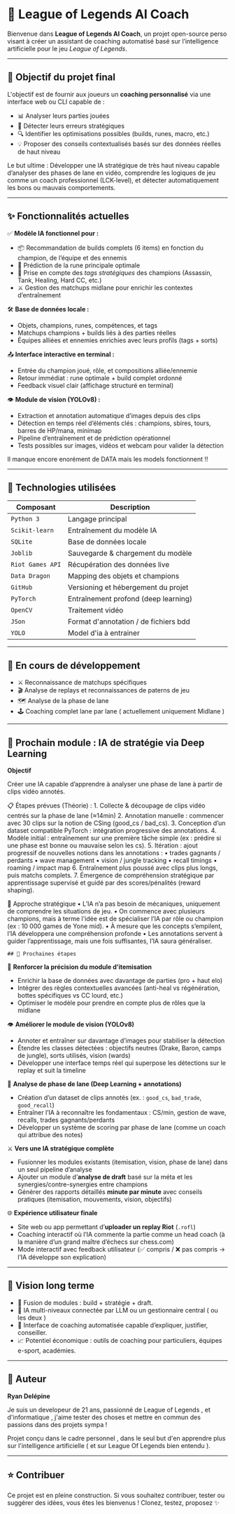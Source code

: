 # 🧠 League of Legends AI Coach

Bienvenue dans **League of Legends AI Coach**, un projet open-source perso visant à créer un assistant de coaching automatisé basé sur l’intelligence artificielle pour le jeu *League of Legends*.

---

## 🎯 Objectif du projet final

L'objectif est de fournir aux joueurs un **coaching personnalisé** via une interface web ou CLI capable de :

- 📊 Analyser leurs parties jouées  
- 🧩 Détecter leurs erreurs stratégiques  
- 🔍 Identifier les optimisations possibles (builds, runes, macro, etc.)  
- 💡 Proposer des conseils contextualisés basés sur des données réelles de haut niveau  

Le but ultime : Développer une IA stratégique de très haut niveau capable d’analyser des phases de lane en vidéo, comprendre les logiques de jeu comme un coach professionnel (LCK-level), et détecter automatiquement les bons ou mauvais comportements.

---

## ✨ Fonctionnalités actuelles

✅ **Modèle IA fonctionnel pour :**
- 📦 Recommandation de builds complets (6 items) en fonction du champion, de l’équipe et des ennemis  
- 🏹 Prédiction de la rune principale optimale  
- 🧠 Prise en compte des *tags stratégiques* des champions (Assassin, Tank, Healing, Hard CC, etc.)  
- ⚔️ Gestion des matchups midlane pour enrichir les contextes d’entraînement  

🛠 **Base de données locale :**
- Objets, champions, runes, compétences, et tags  
- Matchups champions + builds liés à des parties réelles  
- Équipes alliées et ennemies enrichies avec leurs profils (tags + sorts)  

📤 **Interface interactive en terminal :**
- Entrée du champion joué, rôle, et compositions alliée/ennemie  
- Retour immédiat : rune optimale + build complet ordonné  
- Feedback visuel clair (affichage structuré en terminal)  

👁 **Module de vision (YOLOv8) :**
- Extraction et annotation automatique d’images depuis des clips  
- Détection en temps réel d’éléments clés : champions, sbires, tours, barres de HP/mana, minimap  
- Pipeline d’entraînement et de prédiction opérationnel  
- Tests possibles sur images, vidéos et webcam pour valider la détection  

Il manque encore enorément de DATA mais les models fonctionnent !! 


---

## 🔧 Technologies utilisées

| Composant             | Description                           |
|----------------------|---------------------------------------|
| `Python 3`           | Langage principal                     |
| `Scikit-learn`       | Entraînement du modèle IA             |
| `SQLite`             | Base de données locale                |
| `Joblib`             | Sauvegarde & chargement du modèle     |
| `Riot Games API`     | Récupération des données live         |
| `Data Dragon`        | Mapping des objets et champions       |
| `GitHub`             | Versioning et hébergement du projet   |
| `PyTorch`            | Entraînement profond (deep learning)  |
| `OpenCV`             | Traitement vidéo                      |
| `JSon`               | Format d'annotation / de fichiers bdd |
| `YOLO`               | Model d'ia à entrainer                |

---

## 🧪 En cours de développement

- ⚔️ Reconnaissance de matchups spécifiques  
- 🎬 Analyse de replays et reconnaissances de paterns de jeu 
- 🗺️ Analyse de la phase de lane
- 🕹️ Coaching complet lane par lane ( actuellement uniquement Midlane )


---

## 🧠 Prochain module : IA de stratégie via Deep Learning

**Objectif**

Créer une IA capable d’apprendre à analyser une phase de lane à partir de clips vidéo annotés.

📋 Étapes prévues (Théorie) :
    1.    Collecte & découpage de clips vidéo centrés sur la phase de lane (≈14min)
    2.    Annotation manuelle : commencer avec 30 clips sur la notion de CSing (good_cs / bad_cs).
    3.    Conception d’un dataset compatible PyTorch : intégration progressive des annotations.
    4.    Modèle initial : entraînement sur une première tâche simple (ex : prédire si une phase est bonne ou mauvaise selon les cs).
    5.    Itération : ajout progressif de nouvelles notions dans les annotations :
    •    trades gagnants / perdants
    •    wave management
    •    vision / jungle tracking
    •    recall timings
    •    roaming / impact map
    6.    Entraînement plus poussé avec clips plus longs, puis matchs complets.
    7.    Émergence de compréhension stratégique par apprentissage supervisé et guidé par des scores/pénalités (reward shaping).
    
🧩 Approche stratégique
    •    L’IA n’a pas besoin de mécaniques, uniquement de comprendre les situations de jeu.
    •    On commence avec plusieurs champions, mais à terme l'idée est de spécialiser l’IA par rôle ou champion (ex : 10 000 games de Yone mid).
    •    À mesure que les concepts s’empilent, l’IA développera une compréhension profonde
    •    Les annotations servent à guider l’apprentissage, mais une fois suffisantes, l’IA saura généraliser.

    ## 🔮 Prochaines étapes

🎯 **Renforcer la précision du module d’itemisation**  
- Enrichir la base de données avec davantage de parties (pro + haut elo)  
- Intégrer des règles contextuelles avancées (anti-heal vs régénération, bottes spécifiques vs CC lourd, etc.)  
- Optimiser le modèle pour prendre en compte plus de rôles que la midlane  

👁 **Améliorer le module de vision (YOLOv8)**  
- Annoter et entraîner sur davantage d’images pour stabiliser la détection  
- Étendre les classes détectées : objectifs neutres (Drake, Baron, camps de jungle), sorts utilisés, vision (wards)  
- Développer une interface temps réel qui superpose les détections sur le replay et suit la timeline  

🧩 **Analyse de phase de lane (Deep Learning + annotations)**  
- Création d’un dataset de clips annotés (ex. : `good_cs`, `bad_trade`, `good_recall`)  
- Entraîner l’IA à reconnaître les fondamentaux : CS/min, gestion de wave, recalls, trades gagnants/perdants  
- Développer un système de scoring par phase de lane (comme un coach qui attribue des notes)  

⚔️ **Vers une IA stratégique complète**  
- Fusionner les modules existants (itemisation, vision, phase de lane) dans un seul pipeline d’analyse  
- Ajouter un module d’**analyse de draft** basé sur la méta et les synergies/contre-synergies entre champions  
- Générer des rapports détaillés **minute par minute** avec conseils pratiques (itemisation, mouvements, vision, objectifs)  

🌐 **Expérience utilisateur finale**  
- Site web ou app permettant d’**uploader un replay Riot** (`.rofl`)  
- Coaching interactif où l’IA commente la partie comme un head coach (à la manière d’un grand maître d’échecs sur chess.com)  
- Mode interactif avec feedback utilisateur (✅ compris / ❌ pas compris → l’IA développe son explication)  

---

## 🚀 Vision long terme

- 🔄 Fusion de modules : build + stratégie + draft.
- 🧠 IA multi-niveaux connectée par LLM ou un gestionnaire central ( ou les deux )
- 💬 Interface de coaching automatisée capable d’expliquer, justifier, conseiller.
- 📈 Potentiel économique : outils de coaching pour particuliers, équipes e-sport, académies.
    
---

## 👤 Auteur

**Ryan Delépine**  

Je suis un developeur de 21 ans,  passionné de League of Legends , et d'informatique , j'aime tester des choses et mettre en commun des passions dans des projets sympa !
  
Projet conçu dans le cadre personnel , dans le seul but d'en apprendre plus sur l'intelligence artificielle ( et sur League Of Legends bien entendu ).

---

## ⭐️ Contribuer

Ce projet est en pleine construction. Si vous souhaitez contribuer, tester ou suggérer des idées, vous êtes les bienvenus ! Clonez, testez, proposez ✨
